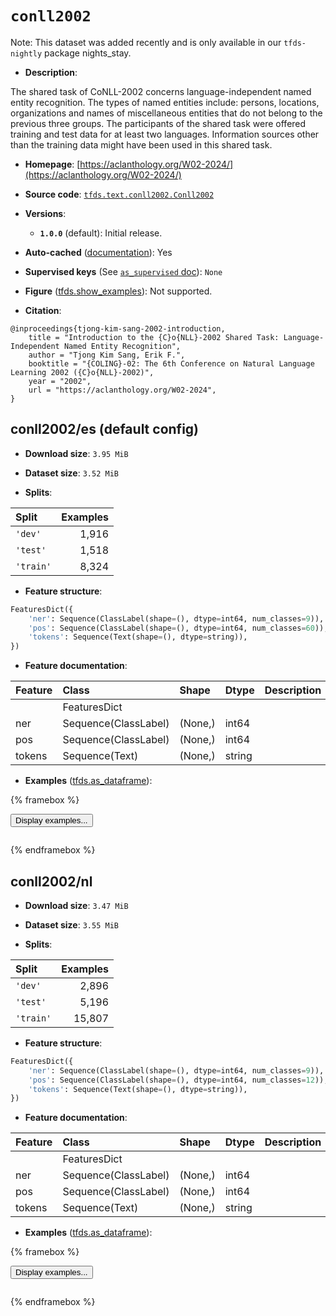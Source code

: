 <div itemscope itemtype="http://schema.org/Dataset">
  <div itemscope itemprop="includedInDataCatalog" itemtype="http://schema.org/DataCatalog">
    <meta itemprop="name" content="TensorFlow Datasets" />
  </div>
  <meta itemprop="name" content="conll2002" />
  <meta itemprop="description" content="The shared task of CoNLL-2002 concerns language-independent named entity&#10;recognition. The types of named entities include: persons, locations,&#10;organizations and names of miscellaneous entities that do not belong to the&#10;previous three groups. The participants of the shared task were offered training&#10;and test data for at least two languages. Information sources other than the&#10;training data might have been used in this shared task.&#10;&#10;To use this dataset:&#10;&#10;```python&#10;import tensorflow_datasets as tfds&#10;&#10;ds = tfds.load(&#x27;conll2002&#x27;, split=&#x27;train&#x27;)&#10;for ex in ds.take(4):&#10;  print(ex)&#10;```&#10;&#10;See [the guide](https://www.tensorflow.org/datasets/overview) for more&#10;informations on [tensorflow_datasets](https://www.tensorflow.org/datasets).&#10;&#10;" />
  <meta itemprop="url" content="https://www.tensorflow.org/datasets/catalog/conll2002" />
  <meta itemprop="sameAs" content="https://aclanthology.org/W02-2024/" />
  <meta itemprop="citation" content="@inproceedings{tjong-kim-sang-2002-introduction,&#10;    title = &quot;Introduction to the {C}o{NLL}-2002 Shared Task: Language-Independent Named Entity Recognition&quot;,&#10;    author = &quot;Tjong Kim Sang, Erik F.&quot;,&#10;    booktitle = &quot;{COLING}-02: The 6th Conference on Natural Language Learning 2002 ({C}o{NLL}-2002)&quot;,&#10;    year = &quot;2002&quot;,&#10;    url = &quot;https://aclanthology.org/W02-2024&quot;,&#10;}" />
</div>

# `conll2002`


Note: This dataset was added recently and is only available in our
`tfds-nightly` package
<span class="material-icons" title="Available only in the tfds-nightly package">nights_stay</span>.

*   **Description**:

The shared task of CoNLL-2002 concerns language-independent named entity
recognition. The types of named entities include: persons, locations,
organizations and names of miscellaneous entities that do not belong to the
previous three groups. The participants of the shared task were offered training
and test data for at least two languages. Information sources other than the
training data might have been used in this shared task.

*   **Homepage**:
    [https://aclanthology.org/W02-2024/](https://aclanthology.org/W02-2024/)

*   **Source code**:
    [`tfds.text.conll2002.Conll2002`](https://github.com/tensorflow/datasets/tree/master/tensorflow_datasets/text/conll2002/conll2002.py)

*   **Versions**:

    *   **`1.0.0`** (default): Initial release.

*   **Auto-cached**
    ([documentation](https://www.tensorflow.org/datasets/performances#auto-caching)):
    Yes

*   **Supervised keys** (See
    [`as_supervised` doc](https://www.tensorflow.org/datasets/api_docs/python/tfds/load#args)):
    `None`

*   **Figure**
    ([tfds.show_examples](https://www.tensorflow.org/datasets/api_docs/python/tfds/visualization/show_examples)):
    Not supported.

*   **Citation**:

```
@inproceedings{tjong-kim-sang-2002-introduction,
    title = "Introduction to the {C}o{NLL}-2002 Shared Task: Language-Independent Named Entity Recognition",
    author = "Tjong Kim Sang, Erik F.",
    booktitle = "{COLING}-02: The 6th Conference on Natural Language Learning 2002 ({C}o{NLL}-2002)",
    year = "2002",
    url = "https://aclanthology.org/W02-2024",
}
```


## conll2002/es (default config)

*   **Download size**: `3.95 MiB`

*   **Dataset size**: `3.52 MiB`

*   **Splits**:

Split     | Examples
:-------- | -------:
`'dev'`   | 1,916
`'test'`  | 1,518
`'train'` | 8,324

*   **Feature structure**:

```python
FeaturesDict({
    'ner': Sequence(ClassLabel(shape=(), dtype=int64, num_classes=9)),
    'pos': Sequence(ClassLabel(shape=(), dtype=int64, num_classes=60)),
    'tokens': Sequence(Text(shape=(), dtype=string)),
})
```

*   **Feature documentation**:

Feature | Class                | Shape   | Dtype  | Description
:------ | :------------------- | :------ | :----- | :----------
        | FeaturesDict         |         |        |
ner     | Sequence(ClassLabel) | (None,) | int64  |
pos     | Sequence(ClassLabel) | (None,) | int64  |
tokens  | Sequence(Text)       | (None,) | string |

*   **Examples**
    ([tfds.as_dataframe](https://www.tensorflow.org/datasets/api_docs/python/tfds/as_dataframe)):

<!-- mdformat off(HTML should not be auto-formatted) -->

{% framebox %}

<button id="displaydataframe">Display examples...</button>
<div id="dataframecontent" style="overflow-x:auto"></div>
<script>
const url = "https://storage.googleapis.com/tfds-data/visualization/dataframe/conll2002-es-1.0.0.html";
const dataButton = document.getElementById('displaydataframe');
dataButton.addEventListener('click', async () => {
  // Disable the button after clicking (dataframe loaded only once).
  dataButton.disabled = true;

  const contentPane = document.getElementById('dataframecontent');
  try {
    const response = await fetch(url);
    // Error response codes don't throw an error, so force an error to show
    // the error message.
    if (!response.ok) throw Error(response.statusText);

    const data = await response.text();
    contentPane.innerHTML = data;
  } catch (e) {
    contentPane.innerHTML =
        'Error loading examples. If the error persist, please open '
        + 'a new issue.';
  }
});
</script>

{% endframebox %}

<!-- mdformat on -->

## conll2002/nl

*   **Download size**: `3.47 MiB`

*   **Dataset size**: `3.55 MiB`

*   **Splits**:

Split     | Examples
:-------- | -------:
`'dev'`   | 2,896
`'test'`  | 5,196
`'train'` | 15,807

*   **Feature structure**:

```python
FeaturesDict({
    'ner': Sequence(ClassLabel(shape=(), dtype=int64, num_classes=9)),
    'pos': Sequence(ClassLabel(shape=(), dtype=int64, num_classes=12)),
    'tokens': Sequence(Text(shape=(), dtype=string)),
})
```

*   **Feature documentation**:

Feature | Class                | Shape   | Dtype  | Description
:------ | :------------------- | :------ | :----- | :----------
        | FeaturesDict         |         |        |
ner     | Sequence(ClassLabel) | (None,) | int64  |
pos     | Sequence(ClassLabel) | (None,) | int64  |
tokens  | Sequence(Text)       | (None,) | string |

*   **Examples**
    ([tfds.as_dataframe](https://www.tensorflow.org/datasets/api_docs/python/tfds/as_dataframe)):

<!-- mdformat off(HTML should not be auto-formatted) -->

{% framebox %}

<button id="displaydataframe">Display examples...</button>
<div id="dataframecontent" style="overflow-x:auto"></div>
<script>
const url = "https://storage.googleapis.com/tfds-data/visualization/dataframe/conll2002-nl-1.0.0.html";
const dataButton = document.getElementById('displaydataframe');
dataButton.addEventListener('click', async () => {
  // Disable the button after clicking (dataframe loaded only once).
  dataButton.disabled = true;

  const contentPane = document.getElementById('dataframecontent');
  try {
    const response = await fetch(url);
    // Error response codes don't throw an error, so force an error to show
    // the error message.
    if (!response.ok) throw Error(response.statusText);

    const data = await response.text();
    contentPane.innerHTML = data;
  } catch (e) {
    contentPane.innerHTML =
        'Error loading examples. If the error persist, please open '
        + 'a new issue.';
  }
});
</script>

{% endframebox %}

<!-- mdformat on -->